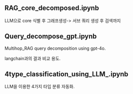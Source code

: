 RAG_core_decomposed.ipynb
---
LLM으로 core 식별 후 그래프생성-> 서브 쿼리 생성 후 검색까지 



Query_decompose_gpt.ipynb
---
Multihop_RAG query decomposition using gpt-4o.

langchain과의 결과 비교 용도.



4type_classification_using_LLM_.ipynb
---
LLM을 이용한 4가지 타입 분류 자동화.


